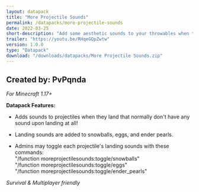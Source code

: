 ```yaml
---
layout: datapack
title: "More Projectile Sounds"
permalink: /datapacks/more-projectile-sounds
date: 2022-03-25
short-description: "Add some aesthetic sounds to your throwables when they land!"
trailer: "https://youtu.be/RHqeGQpZwtw"
version: 1.0.0
type: "Datapack"
download: "/downloads/datapacks/More Projectile Sounds.zip"
---
```

Created by: PvPqnda
-
*For Minecraft 1.17+*

**Datapack Features:**

- Adds sounds to projectiles when they land that normally don't have any sound upon landing at all!

- Landing sounds are added to snowballs, eggs, and ender pearls.

- Admins may toggle each projectile's landing sounds with these commands:<br>
"/function moreprojectilesounds:toggle/snowballs"<br>
"/function moreprojectilesounds:toggle/eggs"<br>
"/function moreprojectilesounds:toggle/ender_pearls"

*Survival & Multiplayer friendly*